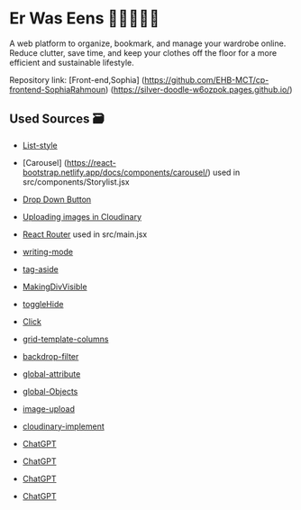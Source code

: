 # Er Was Eens 🐉🧚🏽🐲🧌

A web platform to organize, bookmark, and manage your wardrobe online. Reduce clutter, save time, and keep your clothes off the floor for a more efficient and sustainable lifestyle.

Repository link: [Front-end,Sophia]
(https://github.com/EHB-MCT/cp-frontend-SophiaRahmoun)
(https://silver-doodle-w6ozpok.pages.github.io/)

## Used Sources 🗃️

- [List-style](https://developer.mozilla.org/en-US/docs/Web/CSS/list-style)
- [Carousel] (https://react-bootstrap.netlify.app/docs/components/carousel/) used in src/components/Storylist.jsx
- [Drop Down Button](https://react-bootstrap.netlify.app/docs/components/dropdowns/) 
- [Uploading images in Cloudinary](https://cloudinary.com/documentation/upload_images)
- [React Router](https://www.w3schools.com/react/react_router.asp) used in src/main.jsx


- [writing-mode](https://www.geeksforgeeks.org/css-writing-mode-property/)
- [tag-aside](https://www.w3schools.com/tags/tag_aside.asp)
- [MakingDivVisible](https://stackoverflow.com/questions/9456289/how-to-make-a-div-visible-and-invisible-with-javascript)
- [toggleHide](https://www.w3schools.com/howto/howto_js_toggle_hide_show.asp)
- [Click](https://stackoverflow.com/questions/13184461/javascript-user-click)
- [grid-template-columns](https://developer.mozilla.org/en-US/docs/Web/CSS/grid-template-columns)
- [backdrop-filter](https://developer.mozilla.org/en-US/docs/Web/CSS/backdrop-filter)
- [global-attribute](https://developer.mozilla.org/en-US/docs/Web/HTML/Global_attributes/contenteditable)
- [global-Objects](https://developer.mozilla.org/en-US/docs/Web/JavaScript/Reference/Global_Objects/Object/entries)
- [image-upload](building-an-image-upload-feature-with-javascript)
- [cloudinary-implement](https://cloudinary.com/guides/front-end-development/)
- [ChatGPT](https://chatgpt.com/share/676616b3-7b60-8006-bd1f-53a891e8f53f)
- [ChatGPT](https://chatgpt.com/share/676616e3-6e00-8006-a5f3-a37e771d91d3)
- [ChatGPT](https://chatgpt.com/share/676618b2-8be8-8006-90df-273f563d5608)
- [ChatGPT](https://chatgpt.com/c/674e1d4f-7b14-8006-a8a0-3e7f31b48c70)
